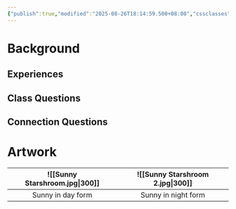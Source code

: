 ```yaml
---
{"publish":true,"modified":"2025-08-26T18:14:59.500+08:00","cssclasses":""}
---
```


# Background

## Experiences

## Class Questions


## Connection Questions


# Artwork
| ![[Sunny Starshroom.jpg\|300]] | ![[Sunny Starshroom 2.jpg\|300]] |
| :-----------------------: | :-------------------------: |
|     Sunny in day form     |     Sunny in night form     |
